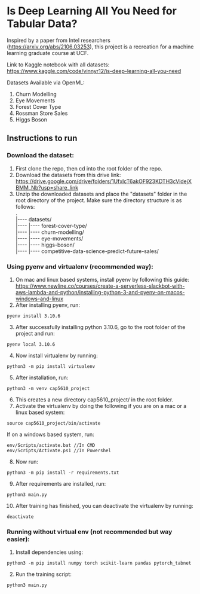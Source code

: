 # Is Deep Learning All You Need for Tabular Data?

Inspired by a paper from Intel researchers (https://arxiv.org/abs/2106.03253), this project is a recreation for a machine learning graduate course at UCF.

Link to Kaggle notebook with all datasets: https://www.kaggle.com/code/vinnyr12/is-deep-learning-all-you-need

Datasets Available via OpenML:
1. Churn Modelling
2. Eye Movements
3. Forest Cover Type
4. Rossman Store Sales
5. Higgs Boson


## Instructions to run
### Download the dataset:
1. First clone the repo, then cd into the root folder of the repo.
2. Download the datasets from this drive link: https://drive.google.com/drive/folders/1UfxlcT6akOF923KDTH3cVldejXBMM_Nb?usp=share_link
3. Unzip the downloaded datasets and place the "datasets" folder in the root directory of the project. Make sure the directory structure is as follows:\
    .\
    |---- datasets/\
    |---- |---- forest-cover-type/\
    |---- |---- churn-modelling/\
    |---- |---- eye-movements/\
    |---- |---- higgs-boson/\
    |---- |---- competitive-data-science-predict-future-sales/

### Using pyenv and virtualenv (recommended way):
1. On mac and linux based systems, install pyenv by following this guide: https://www.newline.co/courses/create-a-serverless-slackbot-with-aws-lambda-and-python/installing-python-3-and-pyenv-on-macos-windows-and-linux
2. After installing pyenv, run:
```
pyenv install 3.10.6
```
3. After successfully installing python 3.10.6, go to the root folder of the project and run:
```
pyenv local 3.10.6
```
4. Now install virtualenv by running:
```
python3 -m pip install virtualenv
```
5. After installation, run:
```
python3 -m venv cap5610_project
```
6. This creates a new directory cap5610_project/ in the root folder.
7. Activate the virtualenv by doing the following if you are on a mac or a linux based system:
```
source cap5610_project/bin/activate
```
If on a windows based system, run:
```
env/Scripts/activate.bat //In CMD
env/Scripts/Activate.ps1 //In Powershel
```
8. Now run:
```
python3 -m pip install -r requirements.txt
```
9. After requirements are installed, run:
```
python3 main.py
```
10. After training has finished, you can deactivate the virtualenv by running:
```
deactivate
```

### Running without virtual env (not recommended but way easier):
1. Install dependencies using:
```
python3 -m pip install numpy torch scikit-learn pandas pytorch_tabnet
```
2. Run the training script:
```
python3 main.py
```

